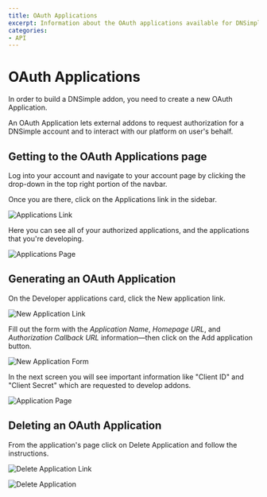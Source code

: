 ```yaml
---
title: OAuth Applications
excerpt: Information about the OAuth applications available for DNSimple API.
categories:
- API
---
```


# OAuth Applications

In order to build a DNSimple addon, you need to create a new OAuth Application.

An OAuth Application lets external addons to request authorization for a DNSimple account and to interact with our platform on user's behalf.

## Getting to the OAuth Applications page

Log into your account and navigate to your account page by clicking the drop-down in the top right portion of the navbar.

Once you are there, click on the <label>Applications</label> link in the sidebar.

![Applications Link](/files/applications-link.png)

Here you can see all of your authorized applications, and the applications that you're developing.

![Applications Page](/files/applications.png)

## Generating an OAuth Application

On the <label>Developer applications</label> card, click the <label>New application</label> link.

![New Application Link](/files/new-application-link.png)

Fill out the form with the _Application Name_, _Homepage URL_, and _Authorization Callback URL_ information—then click on the <label>Add application</label> button.

![New Application Form](/files/new-application-form.png)

In the next screen you will see important information like "Client ID" and "Client Secret" which are requested to develop addons.

![Application Page](/files/application-page.png)

## Deleting an OAuth Application

From the application's page click on <label>Delete Application</label> and follow the instructions.

![Delete Application Link](/files/delete-application-link.png)

![Delete Application](/files/delete-application.png)
